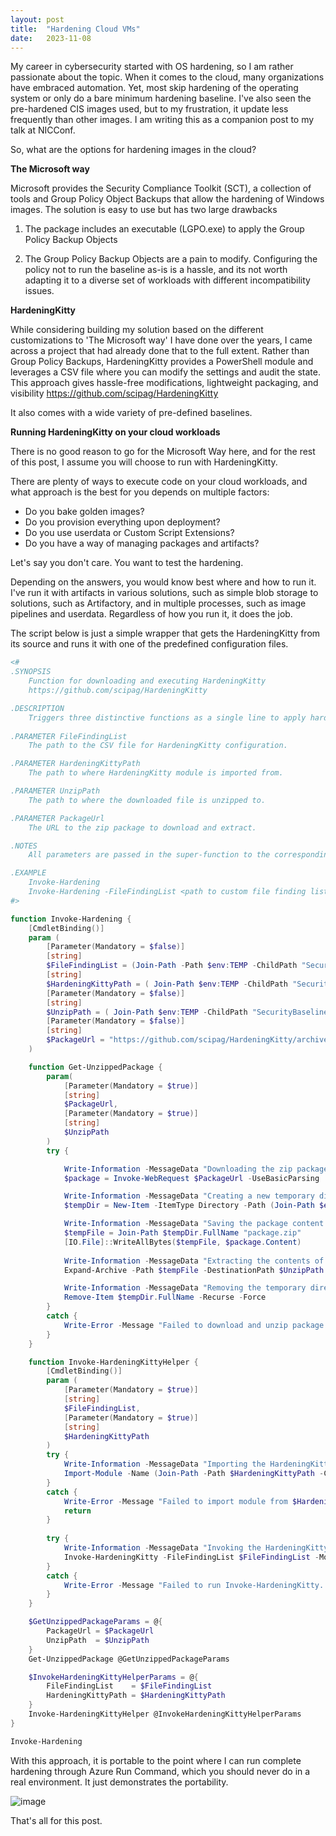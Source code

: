 ```yaml
---
layout: post
title:  "Hardening Cloud VMs"
date:   2023-11-08
---
```


My career in cybersecurity started with OS hardening, so I am rather passionate about the topic. When it comes to the cloud, many organizations have embraced automation. Yet, most skip hardening of the operating system or only do a bare minimum hardening baseline. I've also seen the pre-hardened CIS images used, but to my frustration, it update less frequently than other images. I am writing this as a companion post to my talk at NICConf. 

So, what are the options for hardening images in the cloud?

**The Microsoft way**

Microsoft provides the Security Compliance Toolkit (SCT), a collection of tools and Group Policy Object Backups that allow the hardening of Windows images. The solution is easy to use but has two large drawbacks

1) The package includes an executable (LGPO.exe) to apply the Group Policy Backup Objects

2) The Group Policy Backup Objects are a pain to modify. Configuring the policy not to run the baseline as-is is a hassle, and its not worth adapting it to a diverse set of workloads with different incompatibility issues.

**HardeningKitty**

While considering building my solution based on the different customizations to 'The Microsoft way' I have done over the years, I came across a project that had already done that to the full extent. Rather than Group Policy Backups, HardeningKitty provides a PowerShell module and leverages a CSV file where you can modify the settings and audit the state. This approach gives hassle-free modifications, lightweight packaging, and visibility https://github.com/scipag/HardeningKitty

It also comes with a wide variety of pre-defined baselines.

**Running HardeningKitty on your cloud workloads**

There is no good reason to go for the Microsoft Way here, and for the rest of this post, I assume you will choose to run with HardeningKitty.

There are plenty of ways to execute code on your cloud workloads, and what approach is the best for you depends on multiple factors:

- Do you bake golden images?
- Do you provision everything upon deployment?
- Do you use userdata or Custom Script Extensions?
- Do you have a way of managing packages and artifacts?

Let's say you don't care. You want to test the hardening.

Depending on the answers, you would know best where and how to run it. I've run it with artifacts in various solutions, such as simple blob storage to solutions, such as Artifactory, and in multiple processes, such as image pipelines and userdata. Regardless of how you run it, it does the job.

The script below is just a simple wrapper that gets the HardeningKitty from its source and runs it with one of the predefined configuration files.

```ps1
<#
.SYNOPSIS
    Function for downloading and executing HardeningKitty
    https://github.com/scipag/HardeningKitty

.DESCRIPTION
    Triggers three distinctive functions as a single line to apply hardening and passing the parameters.
    
.PARAMETER FileFindingList
    The path to the CSV file for HardeningKitty configuration.

.PARAMETER HardeningKittyPath
    The path to where HardeningKitty module is imported from.

.PARAMETER UnzipPath
    The path to where the downloaded file is unzipped to.

.PARAMETER PackageUrl
    The URL to the zip package to download and extract.

.NOTES
    All parameters are passed in the super-function to the corresponding functions. 

.EXAMPLE 
    Invoke-Hardening
    Invoke-Hardening -FileFindingList <path to custom file finding list>
#>

function Invoke-Hardening {
    [CmdletBinding()]
    param (
        [Parameter(Mandatory = $false)]
        [string]
        $FileFindingList = (Join-Path -Path $env:TEMP -ChildPath "SecurityBaseline\HardeningKitty-v.0.9.0\lists\finding_list_0x6d69636b_machine.csv"),
        [string]
        $HardeningKittyPath = ( Join-Path $env:TEMP -ChildPath "SecurityBaseline\HardeningKitty-v.0.9.0" ),
        [Parameter(Mandatory = $false)]
        [string]
        $UnzipPath = ( Join-Path $env:TEMP -ChildPath "SecurityBaseline" ),
        [Parameter(Mandatory = $false)]
        [string]
        $PackageUrl = "https://github.com/scipag/HardeningKitty/archive/refs/tags/v.0.9.0.zip"
    )

    function Get-UnzippedPackage {
        param(
            [Parameter(Mandatory = $true)]
            [string]
            $PackageUrl,
            [Parameter(Mandatory = $true)]
            [string]
            $UnzipPath
        )
        try {

            Write-Information -MessageData "Downloading the zip package from the $PackageUrl"
            $package = Invoke-WebRequest $PackageUrl -UseBasicParsing

            Write-Information -MessageData "Creating a new temporary directory"
            $tempDir = New-Item -ItemType Directory -Path (Join-Path $env:TEMP ([System.Guid]::NewGuid().ToString()))

            Write-Information -MessageData "Saving the package content to a temporary file"
            $tempFile = Join-Path $tempDir.FullName "package.zip"
            [IO.File]::WriteAllBytes($tempFile, $package.Content)
        
            Write-Information -MessageData "Extracting the contents of the zip file to the destination directory"
            Expand-Archive -Path $tempFile -DestinationPath $UnzipPath -Force

            Write-Information -MessageData "Removing the temporary directory and its contents"
            Remove-Item $tempDir.FullName -Recurse -Force
        }
        catch {
            Write-Error -Message "Failed to download and unzip package from $Url. $_"
        }
    }

    function Invoke-HardeningKittyHelper {
        [CmdletBinding()]
        param (
            [Parameter(Mandatory = $true)]
            [string]
            $FileFindingList,
            [Parameter(Mandatory = $true)]
            [string]
            $HardeningKittyPath
        )
        try {
            Write-Information -MessageData "Importing the HardeningKitty module"
            Import-Module -Name (Join-Path -Path $HardeningKittyPath -ChildPath "HardeningKitty.psm1") -ErrorAction Stop
        }
        catch {
            Write-Error -Message "Failed to import module from $HardeningKittyPath. $_"
            return
        }
    
        try {
            Write-Information -MessageData "Invoking the HardeningKitty script with the FileFindingList provided"
            Invoke-HardeningKitty -FileFindingList $FileFindingList -Mode HailMary -Log -Report -SkipRestorePoint
        }
        catch {
            Write-Error -Message "Failed to run Invoke-HardeningKitty. $_"
        }
    }

    $GetUnzippedPackageParams = @{ 
        PackageUrl = $PackageUrl 
        UnzipPath  = $UnzipPath
    }
    Get-UnzippedPackage @GetUnzippedPackageParams

    $InvokeHardeningKittyHelperParams = @{
        FileFindingList    = $FileFindingList 
        HardeningKittyPath = $HardeningKittyPath
    }
    Invoke-HardeningKittyHelper @InvokeHardeningKittyHelperParams
}

Invoke-Hardening
```

With this approach, it is portable to the point where I can run complete hardening through Azure Run Command, which you should never do in a real environment. It just demonstrates the portability.

![image](https://github.com/karimelmel/karimelmel.github.io/assets/26272119/1be5f73f-b90f-403f-bda5-04c37be5109d)

That's all for this post.